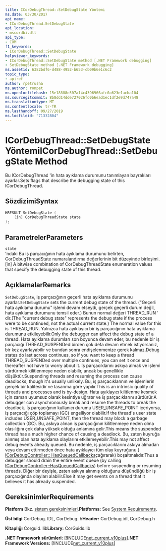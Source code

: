 ```yaml
---
title: ICorDebugThread::SetDebugState Yöntemi
ms.date: 03/30/2017
api_name:
- ICorDebugThread.SetDebugState
api_location:
- mscordbi.dll
api_type:
- COM
f1_keywords:
- ICorDebugThread::SetDebugState
helpviewer_keywords:
- ICorDebugThread::SetDebugState method [.NET Framework debugging]
- SetDebugState method [.NET Framework debugging]
ms.assetid: 6382bdf6-d488-4952-b653-cb09b6e1c6c2
topic_type:
- apiref
author: rpetrusha
ms.author: ronpet
ms.openlocfilehash: 15e18888e307a14c4396966afc0a623e1acba104
ms.sourcegitcommit: 8b8dd14dde727026fd0b6ead1ec1df2e9d747a48
ms.translationtype: MT
ms.contentlocale: tr-TR
ms.lasthandoff: 09/27/2019
ms.locfileid: "71332804"
---
```

# <a name="icordebugthreadsetdebugstate-method"></a><span data-ttu-id="2e3f3-102">ICorDebugThread::SetDebugState Yöntemi</span><span class="sxs-lookup"><span data-stu-id="2e3f3-102">ICorDebugThread::SetDebugState Method</span></span>
<span data-ttu-id="2e3f3-103">Bu ICorDebugThread 'in hata ayıklama durumunu tanımlayan bayrakları ayarlar.</span><span class="sxs-lookup"><span data-stu-id="2e3f3-103">Sets flags that describe the debugging state of this ICorDebugThread.</span></span>  
  
## <a name="syntax"></a><span data-ttu-id="2e3f3-104">Sözdizimi</span><span class="sxs-lookup"><span data-stu-id="2e3f3-104">Syntax</span></span>  
  
```cpp  
HRESULT SetDebugState (  
    [in] CorDebugThreadState state  
);  
```  
  
## <a name="parameters"></a><span data-ttu-id="2e3f3-105">Parametreler</span><span class="sxs-lookup"><span data-stu-id="2e3f3-105">Parameters</span></span>  
 `state`  
 <span data-ttu-id="2e3f3-106">'ndaki Bu iş parçacığının hata ayıklama durumunu belirten, CorDebugThreadState numaralandırma değerlerinin bit düzeyinde birleşimi.</span><span class="sxs-lookup"><span data-stu-id="2e3f3-106">[in] A bitwise combination of CorDebugThreadState enumeration values that specify the debugging state of this thread.</span></span>  
  
## <a name="remarks"></a><span data-ttu-id="2e3f3-107">Açıklamalar</span><span class="sxs-lookup"><span data-stu-id="2e3f3-107">Remarks</span></span>  
 <span data-ttu-id="2e3f3-108">`SetDebugState`, iş parçacığının geçerli hata ayıklama durumunu ayarlar.</span><span class="sxs-lookup"><span data-stu-id="2e3f3-108">`SetDebugState` sets the current debug state of the thread.</span></span> <span data-ttu-id="2e3f3-109">("Geçerli hata ayıklama durumu" işlemi devam etseydi, gerçek geçerli durum değil, hata ayıklama durumunu temsil eder.) Bunun normal değeri THREAD_RUN ' dir.</span><span class="sxs-lookup"><span data-stu-id="2e3f3-109">(The "current debug state" represents the debug state if the process were to be continued, not the actual current state.) The normal value for this is THREAD_RUN.</span></span> <span data-ttu-id="2e3f3-110">Yalnızca hata ayıklayıcı bir iş parçacığının hata ayıklama durumunu etkileyebilir.</span><span class="sxs-lookup"><span data-stu-id="2e3f3-110">Only the debugger can affect the debug state of a thread.</span></span> <span data-ttu-id="2e3f3-111">Hata ayıklama durumları son boyunca devam eder, bu nedenle bir iş parçacığı THREAD_SUSPENDed birden çok defa devam etmek istiyorsanız, bir kez ayarlayabilir ve bundan sonra endişelenmenize gerek kalmaz.</span><span class="sxs-lookup"><span data-stu-id="2e3f3-111">Debug states do last across continues, so if you want to keep a thread THREAD_SUSPENDed over multiple continues, you can set it once and thereafter not have to worry about it.</span></span> <span data-ttu-id="2e3f3-112">İş parçacıklarını askıya almak ve işlemi sürdürmek kilitlenmeye neden olabilir, ancak bu genellikle düşüktür.</span><span class="sxs-lookup"><span data-stu-id="2e3f3-112">Suspending threads and resuming the process can cause deadlocks, though it's usually unlikely.</span></span> <span data-ttu-id="2e3f3-113">Bu, iş parçacıklarının ve işlemlerin gerçek bir kalitesidir ve tasarıma göre yapılır.</span><span class="sxs-lookup"><span data-stu-id="2e3f3-113">This is an intrinsic quality of threads and processes and is by-design.</span></span> <span data-ttu-id="2e3f3-114">Hata ayıklayıcı kilitlenme kesmek için zaman uyumsuz olarak kesintiye uğratır ve iş parçacıklarını sürdürür.</span><span class="sxs-lookup"><span data-stu-id="2e3f3-114">A debugger can asynchronously break and resume the threads to break the deadlock.</span></span> <span data-ttu-id="2e3f3-115">İş parçacığının kullanıcı durumu USER_UNSAFE_POINT içeriyorsa, iş parçacığı çöp toplamayı (GC) engelliyor olabilir.</span><span class="sxs-lookup"><span data-stu-id="2e3f3-115">If the thread's user state includes USER_UNSAFE_POINT, then the thread may block a garbage collection (GC).</span></span> <span data-ttu-id="2e3f3-116">Bu, askıya alınan iş parçacığının kilitlenmeye neden olma olasılığını çok daha yüksek olduğu anlamına gelir.</span><span class="sxs-lookup"><span data-stu-id="2e3f3-116">This means the suspended thread has a much higher chance of causing a deadlock.</span></span> <span data-ttu-id="2e3f3-117">Bu, zaten kuyruğa alınmış olan hata ayıklama olaylarını etkilemeyebilir.</span><span class="sxs-lookup"><span data-stu-id="2e3f3-117">This may not affect debug events already queued.</span></span> <span data-ttu-id="2e3f3-118">Bu nedenle, iş parçacıklarını askıya almadan veya devam ettirmeden önce hata ayıklayıcı tüm olay kuyruğunu ( [ICorDebugController:: HasQueuedCallbacks](../../../../docs/framework/unmanaged-api/debugging/icordebugcontroller-hasqueuedcallbacks-method.md)çağırarak) boşaltmalıdır.</span><span class="sxs-lookup"><span data-stu-id="2e3f3-118">Thus a debugger should drain the entire event queue (by calling [ICorDebugController::HasQueuedCallbacks](../../../../docs/framework/unmanaged-api/debugging/icordebugcontroller-hasqueuedcallbacks-method.md)) before suspending or resuming threads.</span></span> <span data-ttu-id="2e3f3-119">Diğer bir deyişle, zaten askıya alınmış olduğunu düşündüğü bir iş parçacığında olayları alabilir.</span><span class="sxs-lookup"><span data-stu-id="2e3f3-119">Else it may get events on a thread that it believes it has already suspended.</span></span>  
  
## <a name="requirements"></a><span data-ttu-id="2e3f3-120">Gereksinimler</span><span class="sxs-lookup"><span data-stu-id="2e3f3-120">Requirements</span></span>  
 <span data-ttu-id="2e3f3-121">**Platform** Bkz. [sistem gereksinimleri](../../../../docs/framework/get-started/system-requirements.md).</span><span class="sxs-lookup"><span data-stu-id="2e3f3-121">**Platforms:** See [System Requirements](../../../../docs/framework/get-started/system-requirements.md).</span></span>  
  
 <span data-ttu-id="2e3f3-122">**Üst bilgi** CorDebug. IDL, CorDebug. h</span><span class="sxs-lookup"><span data-stu-id="2e3f3-122">**Header:** CorDebug.idl, CorDebug.h</span></span>  
  
 <span data-ttu-id="2e3f3-123">**Kitaplığı** Corguid. lib</span><span class="sxs-lookup"><span data-stu-id="2e3f3-123">**Library:** CorGuids.lib</span></span>  
  
 <span data-ttu-id="2e3f3-124">**.NET Framework sürümleri:** [!INCLUDE[net_current_v10plus](../../../../includes/net-current-v10plus-md.md)]</span><span class="sxs-lookup"><span data-stu-id="2e3f3-124">**.NET Framework Versions:** [!INCLUDE[net_current_v10plus](../../../../includes/net-current-v10plus-md.md)]</span></span>
